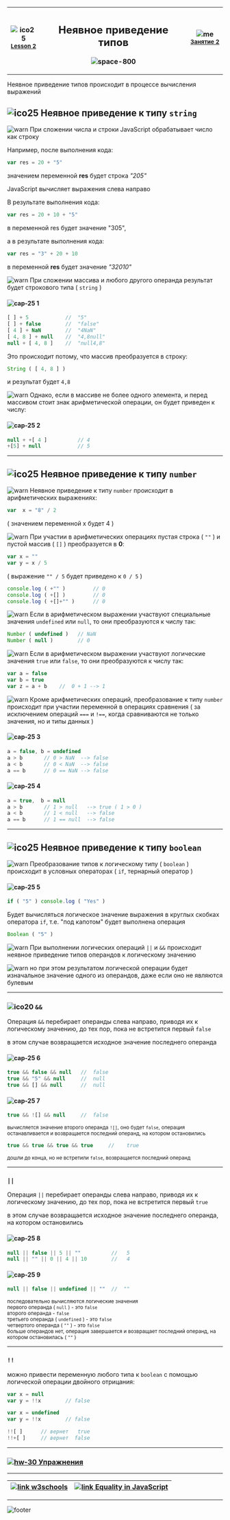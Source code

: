 [footer]: https://github.com/garevna/js-course/raw/master/images/a-level-ico.png?raw=true
[me]: https://raw.githubusercontent.com/garevna/a-level-js-lessons/master/ico/myPhoto-40.png "Ⓒ Irina Fylyppova ( garevna ) 2019"

[ico20]: https://raw.githubusercontent.com/garevna/a-level-js-lessons/master/ico/a-level-20.png
[ico25]: https://raw.githubusercontent.com/garevna/a-level-js-lessons/master/ico/a-level-25.png
[hw-30]: https://raw.githubusercontent.com/garevna/a-level-js-lessons/master/ico/briefcase-30.png
[cap-20]: https://raw.githubusercontent.com/garevna/a-level-js-lessons/master/ico/coffee-20.png
[cap-25]: https://raw.githubusercontent.com/garevna/a-level-js-lessons/master/ico/coffee-25.png
[cap-30]: https://raw.githubusercontent.com/garevna/a-level-js-lessons/master/ico/coffee-30.png
[error]: https://raw.githubusercontent.com/garevna/a-level-js-lessons/master/ico/no_entry-20.png
[warn]: https://raw.githubusercontent.com/garevna/a-level-js-lessons/master/ico/warning-25.png
[link]: https://raw.githubusercontent.com/garevna/a-level-js-lessons/master/ico/link-20.png
[space-800]: https://raw.githubusercontent.com/garevna/a-level-js-lessons/master/ico/space-800.png

[lesson]: ../lessons/lesson-02.md

| ![ico25] <br/><sup>[**Lesson&nbsp;2**][lesson]</sup> | <h2>Неявное приведение типов</h2>![space-800] | ![me] <br/><sup>[**Занятие&nbsp;2**][lesson]</sup> |
|-|-|-|

_________________________________________________________________________

Неявное приведение типов происходит в процессе вычисления выражений

## ![ico25] Неявное приведение к типу `string`

![warn] При сложении числа и строки JavaScript обрабатывает число как строку

Например, после выполнения кода:

```javascript
var res = 20 + "5"
```
значением переменной **res** будет строка *"205"*

JavaScript вычисляет выражения слева направо

В результате выполнения кода:

```javascript
var res = 20 + 10 + "5"
```
в переменной res будет значение "305",

а в результате выполнения кода:

```javascript
var res = "3" + 20 + 10
```
в переменной **res** будет значение *"32010"*

![warn] При сложении массива и любого другого операнда результат будет строкового типа ( `string` )

#### ![cap-25] 1

```javascript
[ ] + 5            //  "5"
[ ] + false        //  "false"
[ 4 ] + NaN        //  "4NaN"
[ 4, 8 ] + null    //  "4,8null"
null + [ 4, 8 ]    //  "null4,8"
```

Это происходит потому, что массив преобразуется в строку:

```javascript
String ( [ 4, 8 ] )
```
и результат будет   `4,8`

![warn] Однако, если в массиве не более одного элемента, и перед массивом стоит знак арифметической операции, он будет приведен к числу:

#### ![cap-25] 2

```javascript
null + +[ 4 ]          // 4
+[5] + null            // 5
```

_____________________________________________________________

## ![ico25] Неявное приведение к типу `number`

![warn] Неявное приведение к типу  `number` происходит в арифметических выражениях:

```javascript
var  x = "8" / 2
```
( значением переменной x будет 4 )

![warn] При участии в арифметических операциях пустая строка ( `""` ) и пустой массив ( `[]` ) преобразуется в **0**:

```javascript
var x = ""
var y = x / 5
```
( выражение  `"" / 5`   будет приведено к   `0 / 5` )

```javascript
console.log ( +"" )         // 0
console.log ( +[] )         // 0
console.log ( +[]+"" )      // 0
```

![warn] Если в арифметическом выражении участвуют специальные значения `undefined` или `null`, то они преобразуются к числу так:

```javascript
Number ( undefined )   // NaN
Number ( null )        // 0
```

![warn] Если в арифметическом выражении участвуют логические значения `true` или `false`, то они преобразуются к числу так:

```javascript
var a = false
var b = true
var z = a + b    //  0 + 1 --> 1
```

![warn] Кроме арифметических операций, преобразование к типу `number` происходит при участии переменной в операциях сравнения ( за исключением операций   `===`   и   `!==`,  когда сравниваются не только значения, но и типы данных )

#### ![cap-25] 3

```javascript
a = false, b = undefined
a > b       // 0 > NaN  --> false
a < b       // 0 < NaN  --> false
a == b      // 0 == NaN --> false
```

#### ![cap-25] 4

```javascript
a = true,  b = null
a > b       // 1 > null   --> true ( 1 > 0 )
a < b       // 1 < null   --> false
a == b      // 1 == null  --> false
```

_____________________________________________________________

## ![ico25] Неявное приведение к типу `boolean`

![warn] Преобразование типов к логическому типу ( `boolean` ) происходит в условных операторах ( `if`, тернарный оператор )

#### ![cap-25] 5

```javascript
if ( "5" ) console.log ( "Yes" )
```

Будет вычисляться логическое значение выражения  в круглых скобках оператора `if`, т.е. "под капотом" будет выполнена операция

```javascript
Boolean ( "5" )
```

![warn] При выполнении логических операций  `||`  и  `&&` происходит неявное приведение типов операндов к логическому значению

![warn] но при этом результатом логической операции будет изначальное значение одного из операндов, даже если оно не являются булевым

_________________________________________________________________

### ![ico20] `&&`

Операция `&&`  перебирает операнды слева направо, приводя их к логическому значению, до тех пор, пока не встретится первый `false`

в этом случае возвращается исходное значение последнего операнда

#### ![cap-25] 6

```javascript
true && false && null   //  false
true && "5" && null     //  null
true && [] && null      //  null
```

#### ![cap-25] 7

```javascript
true && ![] && null     //  false
```

<sup>вычисляется значение второго операнда `![]`, оно будет `false`, операция останавливается и возвращается последний операнд, на котором остановились</sup>

```javascript
true && true && true && true     //    true
```

<sup>дошли до конца, но не встретили `false`, возвращается последний операнд</sup>

_____________________________________________________________

### `||`

Операция `||`  перебирает операнды слева направо, приводя их к логическому значению, до тех пор, пока не встретится первый `true`

в этом случае возвращается исходное значение последнего операнда, на котором остановились

#### ![cap-25] 8

```javascript
null || false || 5 || ""          //   5
null || "" || 0 || 4 || 10        //   4
```

#### ![cap-25] 9

```javascript
null || false || undefined || ""  //  ""
```

<sup>последовательно вычисляются логические значения</sup><br/>
<sup>первого операнда ( `null` ) - это `false`</sup><br/>
<sup>второго операнда - `false`</sup><br/>
<sup>третьего операнда ( `undefined` ) - это `false`</sup><br/>
<sup>четвертого операнда ( `""` ) - это `false`</sup><br/>
<sup>больше операндов нет, операция завершается и возвращает последний операнд, на котором остановилась ( `""` )</sup>

_________________________________________________________________________________________________________

### `!!`

можно привести переменную любого типа к `boolean` с помощью логической операции двойного отрицания:

```javascript
var x = null
var y = !!x        // false
```

```javascript
var x = undefined
var y = !!x        // false
```

```javascript
!![ ]      // вернет   true
!!+[ ]     // вернет  false
```

_____________________________________________________________

### [![hw-30] Упражнения](https://docs.google.com/forms/d/e/1FAIpQLSdFHuyyukF2rmA04BN1AmS5MCNXWgQmR5t7mmxyTpzdBZVGGw/viewform)

________________________________________________________
| [![link] w3schools](https://www.w3schools.com/jsref/jsref_infinity.asp) | [![link] Equality in JavaScript](https://dorey.github.io/JavaScript-Equality-Table/unified/) |
|-|-|

________________________________________________________

![footer]
